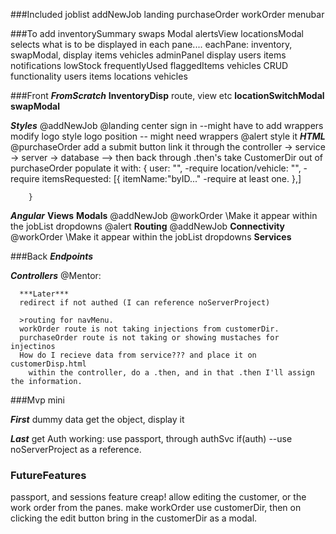 ###Included
  joblist
  addNewJob
  landing
  purchaseOrder
  workOrder
  menubar

###To add
  inventorySummary
    swaps Modal
  alertsView
  locationsModal
    selects what is to be displayed in each pane....
      eachPane: inventory, swapModal,
  display
    items
    vehicles
  adminPanel
    display
      users
      items
    notifications
      lowStock
        frequentlyUsed
        flaggedItems
      vehicles
    CRUD  functionality
      users
      items
      locations
      vehicles
<!-- TODO: front end endpoints -->
<!-- create a model,   -->
<!-- load em' all and use a .then to filter what I need from the object -->



###Front
  ***FromScratch***
    **InventoryDisp**
      route, view etc
    **locationSwitchModal**
    **swapModal**

  ***Styles***
    @addNewJob
    @landing
      center sign in --might have to add wrappers
      modify logo
      style logo position -- might need wrappers
    @alert
      style it
  ***HTML***
    @purchaseOrder
      add a submit button
        link it through the controller -> service -> server -> database --> then back through .then's
      take CustomerDir out of purchaseOrder
        populate it with: {
          user: "", -require
          location/vehicle: "", -require
          itemsRequested: [{
            itemName:"byID..." -require at least one.
          },]

        }
  ***Angular***
    **Views**
    **Modals**
      @addNewJob
      @workOrder \Make it appear within the jobList dropdowns
      @alert
    **Routing**
      @addNewJob
    **Connectivity**
      @workOrder \Make it appear within the jobList dropdowns
    **Services**

###Back
  ***Endpoints***

  ***Controllers***
   @Mentor:



      ***Later***
      redirect if not authed (I can reference noServerProject)

      >routing for navMenu.
      workOrder route is not taking injections from customerDir.
      purchaseOrder route is not taking or showing mustaches for injectinos
      How do I recieve data from service??? and place it on customerDisp.html
        within the controller, do a .then, and in that .then I'll assign the information.

###Mvp mini

  ***First***
    dummy data
    get the object, display it



  ***Last***
    get Auth working: use passport, through authSvc
      if(auth) --use noServerProject as a reference.


### FutureFeatures
  passport, and sessions
  feature creap!
    allow editing the customer, or the work order from the panes.
  make workOrder use customerDir, then on clicking the edit button bring in the customerDir as a modal.
